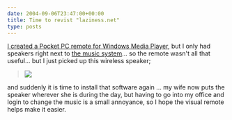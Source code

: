 ```yaml
---
date: 2004-09-06T23:47:00+00:00
title: Time to revist "laziness.net"
type: posts
---
```

[I created a Pocket PC remote for Windows Media Player](https://msdn.microsoft.com/vbasic/using/columns/code4fun/default.aspx?pull=/library/en-us/dncodefun/html/code4fun06272003.asp), but I only had speakers right next to [the music system](https://www.duncanmackenzie.net/musicxp)... so the remote wasn't all that useful... but I just picked up this wireless speaker;

> [<img src="http://store1.yimg.com/I/spectravox_1806_14150983" border="0" />](https://www.amazon.com/exec/obidos/ASIN/B000246U1C/duncanmackenz-20?creative=125577&camp=2321&link_code=as1)

and suddenly it is time to install that software again ... my wife now puts the speaker wherever she is during the day, but having to go into my office and login to change the music is a small annoyance, so I hope the visual remote helps make it easier.
